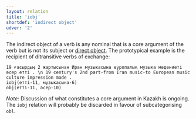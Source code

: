 ```yaml
---
layout: relation
title: 'iobj'
shortdef: 'indirect object'
udver: '2'
---
```


The indirect object of a verb is any nominal that is a core
argument of the verb but is not its subject or [direct object](obj).
The prototypical example is the recipient of ditransitive verbs of
exchange:

~~~ sdparse
19 ғасырдың 2 жартысынан Иран музыкасына еуропалық музыка мәдениеті әсер етті . \n 19 century's 2nd part-from Iran music-to European music culture impression made .
iobj(етті-11, музыкасына-6)
obj(етті-11, әсер-10)
~~~

*Note:* Discussion of what constitutes a core argument in Kazakh is ongoing. The `iobj` relation will
probably be discarded in favour of subcategorising `obl`.

<!-- Interlanguage links updated Po lis 14 15:35:28 CET 2022 -->
